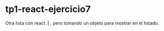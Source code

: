 # tp1-react-ejercicio7
Otra lista con react :| , pero tomando un objeto para mostrar en el listado.
